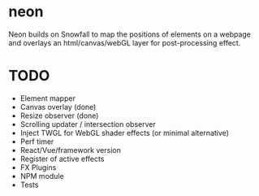 # neon

Neon builds on Snowfall to map the positions of elements on a webpage and overlays an html/canvas/webGL layer for post-processing effect.

# TODO

* Element mapper
* Canvas overlay (done)
* Resize observer (done)
* Scrolling updater / intersection observer
* Inject TWGL for WebGL shader effects (or minimal alternative)
* Perf timer
* React/Vue/framework version
* Register of active effects
* FX Plugins
* NPM module
* Tests
